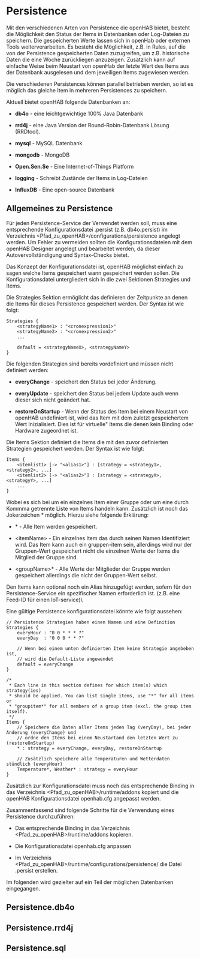 Persistence
===========

Mit den verschiedenen Arten von Persistence die openHAB bietet, besteht
die Möglichkeit den Status der Items in Datenbanken oder Log-Dateien zu
speichern. Die gespeicherten Werte lassen sich in openHab oder externen
Tools weiterverarbeiten. Es besteht die Möglichkeit, z.B. in Rules,
auf die von der Persistence gespeicherten Daten zuzugreifen, um z.B.
historische Daten die eine Woche zurückliegen anzuzeigen. Zusätzlich
kann auf einfache Weise beim Neustart von openHab der letzte Wert des Items aus
der Datenbank ausgelesen und dem jeweiligen Items zugewiesen werden.

Die verschiedenen Persistences können parallel betrieben werden, so ist
es möglich das gleiche Item in mehreren Persistences zu speichern.

Aktuell bietet openHAB folgende Datenbanken an:

-   **db4o** - eine leichtgewichtige 100% Java Datenbank

-   **rrd4j** - eine Java Version der Round-Robin-Datenbank Lösung (RRDtool).

-   **mysql** - MySQL Datenbank

-   **mongodb** - MongoDB

-   **Open.Sen.Se** - Eine Internet-of-Things Platform

-   **logging** - Schreibt Zustände der Items in Log-Dateien

-   **InfluxDB** - Eine open-source Datenbank

Allgemeines zu Persistence
--------------------------

Für jeden Persistence-Service der Verwendet werden soll, muss eine
entsprechende Konfigurationsdatei <persistenceservice>.persist (z.B.
db4o.persist) im Verzeichnis <Pfad_zu_openHAB>/configurations/persistence angelegt werden.
Um Fehler zu vermeiden sollten die Konfigurationsdateien mit dem openHAB
Designer angelegt und bearbeitet werden, da dieser Autovervollständigung
und Syntax-Checks bietet.

Das Konzept der Konfigurationsdatei ist, openHAB möglichst einfach zu
sagen welche Items gespeichert wann gespeichert werden sollen. Die
Konfigurationsdatei untergliedert sich in die zwei Sektionen Strategies
und Items.

Die Strategies Sektion ermöglicht das definieren der Zeitpunkte an denen
die Items für dieses Persistence gespeichert werden. Der Syntax ist wie
folgt:

    Strategies {
        <strategyName1> : "<cronexpression1>"
        <strategyName2> : "<cronexpression2>"
        ...

        default = <strategyNameX>, <strategyNameY>
    }

Die folgenden Strategien sind bereits vordefiniert und müssen nicht
definiert werden:

-   **everyChange** - speichert den Status bei jeder Änderung.

-   **everyUpdate** - speichert den Status bei jedem Update auch wenn
    dieser sich nicht geändert hat.

-   **restoreOnStartup** - Wenn der Status des Item bei einem Neustart
    von openHAB undefiniert ist, wird das Item mit dem zuletzt
    gespeichertem Wert Inizialisiert. Dies ist für virtuelle" Items die
    denen kein Binding oder Hardware zugeordnet ist.

Die Items Sektion definiert die Items die mit den zuvor definierten
Strategien gespeichert werden. Der Syntax ist wie folgt:  

    Items {
        <itemlist1> [-> "<alias1>"] : [strategy = <strategy1>, <strategy2>, ...]
        <itemlist2> [-> "<alias2>"] : [strategy = <strategyX>, <strategyY>, ...]
        ...
    }

Wobei es sich bei <itemlist> um ein einzelnes Item einer Gruppe oder
um eine durch Kommma getrennte Liste von Items handeln kann. Zusätzlich
ist noch das Jokerzeichen \* möglich. Hierzu siehe folgende Erklärung:  

-   \* - Alle Item werden gespeichert.

-   \<itemName\> - Ein einzelnes Item das durch seinen Namen
    Identifiziert wird. Das Item kann auch ein gruppen-item sein,
    allerdings wird nur der Gruppen-Wert gespeichert nicht die einzelnen
    Werte der Items die Mitglied der Gruppe sind.

-   \<groupName\>\* - Alle Werte der Mitglieder der Gruppe werden
    gespeichert allerdings die nicht der Gruppen-Wert selbst.

Den Items kann optional noch ein Alias hinzugefügt werden, sofern für
den Persistence-Service ein spezifischer Namen erforderlich ist. (z.B.
eine Feed-ID für einen IoT-service)\

Eine gültige Persistence konfigurationsdatei könnte wie folgt aussehen:

    // Persistence Strategien haben einen Namen und eine Definition
    Strategies {
        everyHour : "0 0 * * * ?"
        everyDay  : "0 0 0 * * ?"

        // Wenn bei einem unten definierten Item keine Strategie angebeben ist,
        // wird die Default-Liste angewendet
        default = everyChange
    }

    /*
     * Each line in this section defines for which item(s) which strategy(ies)
     * should be applied. You can list single items, use "*" for all items or
     * "groupitem*" for all members of a group item (excl. the group item itself).
     */
    Items {
        // Speichere die Daten aller Items jeden Tag (veryDay), bei jeder Änderung (everyChange) und
        // ordne den Items bei einem Neustartand den letzten Wert zu (restoreOnStartup)
        * : strategy = everyChange, everyDay, restoreOnStartup

        // Zusätzlich speichere alle Temperaturen und Wetterdaten stündlich (everyHour)
        Temperature*, Weather* : strategy = everyHour
    }

Zusätzlich zur Konfigurationsdatei muss noch das entsprechende Binding
in das Verzeichnis <Pfad_zu_openHAB>/runtime/addons kopiert und die
openHAB Konfigurationsdatei openhab.cfg angepasst werden.  

Zusammenfassend sind folgende Schritte für die Verwendung eines
Persistence durchzuführen:

-   Das entsprechende Binding in das Verzeichnis <Pfad_zu_openHAB\>/runtime/addons kopieren.

-   Die Konfigurationsdatei openhab.cfg anpassen

-   Im Verzeichnis <Pfad\_zu\_openHAB>/runtime/configurations/persistence/ die Datei <persistence>.persist erstellen.

Im folgenden wird gezielter auf ein Teil der möglichen Datenbanken
eingegangen.

Persistence.db4o
----------------

Persistence.rrd4j
-----------------

Persistence.sql
---------------
